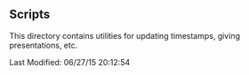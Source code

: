 ## Scripts

This directory contains utilities for updating timestamps,
giving presentations, etc.

Last Modified: 06/27/15 20:12:54
